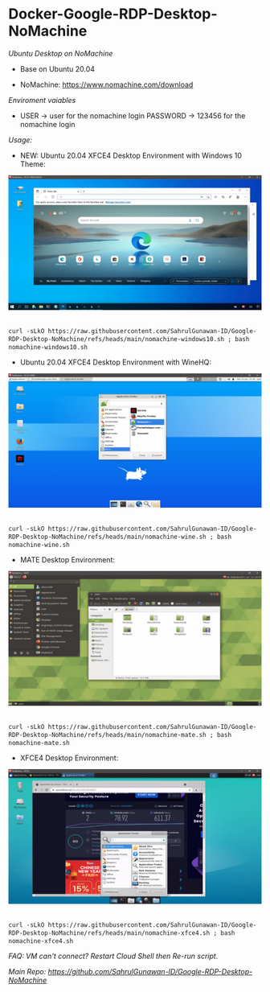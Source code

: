 # Docker-Google-RDP-Desktop-NoMachine


*Ubuntu Desktop on NoMachine*

- Base on Ubuntu 20.04

- NoMachine: https://www.nomachine.com/download

*Enviroment vaiables*

- USER -> user for the nomachine login PASSWORD -> 123456 for the nomachine login

*Usage:*

- NEW: Ubuntu 20.04 XFCE4 Desktop Environment with Windows 10 Theme:

![image](https://raw.githubusercontent.com/SahrulGunawan-ID/Google-RDP-Desktop-NoMachine/refs/heads/main/SCREENSHOT/WIN10.png)

 ```console  

curl -sLkO https://raw.githubusercontent.com/SahrulGunawan-ID/Google-RDP-Desktop-NoMachine/refs/heads/main/nomachine-windows10.sh ; bash nomachine-windows10.sh

 ```


- Ubuntu 20.04 XFCE4 Desktop Environment with WineHQ:

![image](https://raw.githubusercontent.com/SahrulGunawan-ID/Google-RDP-Desktop-NoMachine/refs/heads/main/SCREENSHOT/WINE.png)

 ```console  

curl -sLkO https://raw.githubusercontent.com/SahrulGunawan-ID/Google-RDP-Desktop-NoMachine/refs/heads/main/nomachine-wine.sh ; bash nomachine-wine.sh

 ```

- MATE Desktop Environment:

![image](https://raw.githubusercontent.com/SahrulGunawan-ID/Google-RDP-Desktop-NoMachine/refs/heads/main/SCREENSHOT/MATE.png)

 ```console  

curl -sLkO https://raw.githubusercontent.com/SahrulGunawan-ID/Google-RDP-Desktop-NoMachine/refs/heads/main/nomachine-mate.sh ; bash nomachine-mate.sh

 ```
- XFCE4 Desktop Environment:

![image](https://raw.githubusercontent.com/SahrulGunawan-ID/Google-RDP-Desktop-NoMachine/refs/heads/main/SCREENSHOT/XFCE4.png)

 ```console  
 
curl -sLkO https://raw.githubusercontent.com/SahrulGunawan-ID/Google-RDP-Desktop-NoMachine/refs/heads/main/nomachine-xfce4.sh ; bash nomachine-xfce4.sh

 ```
*FAQ: VM can't connect? Restart Cloud Shell then Re-run script.*

*Main Repo: https://github.com/SahrulGunawan-ID/Google-RDP-Desktop-NoMachine*
